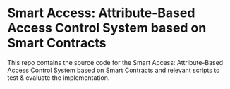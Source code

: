 # Smart Access: Attribute-Based Access Control System based on Smart Contracts
This repo contains the source code for the Smart Access: Attribute-Based Access Control System based on Smart Contracts and relevant scripts to test & evaluate the implementation.